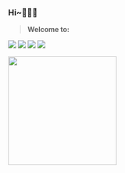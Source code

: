 ### Hi~🤗🤗🤗

> **Welcome to:**

[![](https://img.shields.io/badge/个人主页-@落雨乄天珀夜-green.svg)](conqueror712.github.io) [![](https://img.shields.io/badge/个人博客-@Conqueror712-blue.svg)](https://juejin.cn/user/1297878069809725/posts) [![](https://img.shields.io/badge/个人主页-@Conqueror712-black.svg)](https://github.com/Conqueror712) [![](https://img.shields.io/badge/Bilibili-@落雨乄天珀夜-pink.svg)](https://space.bilibili.com/57089326/video)

<!--
**Conqueror712/Conqueror712** is a ✨ _special_ ✨ repository because its `README.md` (this file) appears on your GitHub profile.

Here are some ideas to get you started:

- 🔭 I’m currently working on ...
- 🌱 I’m currently learning ...
- 👯 I’m looking to collaborate on ...
- 🤔 I’m looking for help with ...
- 💬 Ask me about ...
- 📫 How to reach me: ...
- 😄 Pronouns: ...
- ⚡ Fun fact: ...
-->
<!--
<div align="left"><img height="200px" src="https://github-readme-stats.vercel.app/api?username=Conqueror712&hide_title=true&hide_border=true&show_icons=trueline_height=21&text_color=000&icon_color=000&bg_color=0,ea6161,ffc64d,fffc4d,52fa5a&theme=blue-green" /></div>
-->
<div align="left"><img height="222px" src="https://github-readme-stats.vercel.app/api/top-langs/?username=Conqueror712&hide_title=true&hide_border=true&layout=compact&langs_count=6&text_color=000&icon_color=fff&bg_color=0,52fa5a,4dfcff,c64dff&theme=blue-green" /></div>

